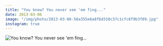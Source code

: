 ```yaml
---
title: "You know? You never see 'em fing..."
date: 2013-03-06
image: "/img/photo/2013-03-06-56a355e6a8f6d310c37c1cfc8f9b3f89.jpg"
instagram: true
---
```


![You know? You never see 'em fing...](/img/photo/2013-03-06-56a355e6a8f6d310c37c1cfc8f9b3f89.jpg)
